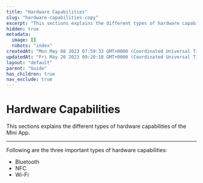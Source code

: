 ```yaml
---
title: "Hardware Capabilities"
slug: "hardware-capabilities-copy"
excerpt: "This sections explains the different types of hardware capabilities of the Mini App."
hidden: true
metadata: 
  image: []
  robots: "index"
createdAt: "Mon May 08 2023 07:59:33 GMT+0000 (Coordinated Universal Time)"
updatedAt: "Fri May 26 2023 09:20:18 GMT+0000 (Coordinated Universal Time)"
layout: "default"
parent: "Guide"
has_children: true
nav_exclude: true
---
```

# Hardware Capabilities 
This sections explains the different types of hardware capabilities of the Mini App.
*** 
Following are the three important types of hardware capabilities:

- Bluetooth
- NFC
- Wi-Fi
